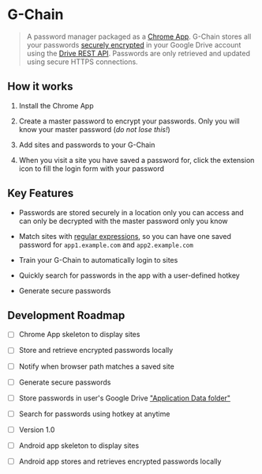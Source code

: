 # G-Chain

> A password manager packaged as a
> [Chrome App](https://developer.chrome.com/apps/about_apps). G-Chain stores
> all your passwords
> [securely encrypted](https://github.com/digitalbazaar/forge) in your Google
> Drive account using the
> [Drive REST API](https://developers.google.com/drive/web/about-sdk).
> Passwords are only retrieved and updated using secure HTTPS connections.

## How it works

1. Install the Chrome App

1. Create a master password to encrypt your passwords. Only you will know your
   master password (*do not lose this!*)

1. Add sites and passwords to your G-Chain

1. When you visit a site you have saved a password for, click the extension
   icon to fill the login form with your password

## Key Features

- Passwords are stored securely in a location only you can access and can only
  be decrypted with the master password only you know

- Match sites with 
  [regular expressions](https://en.wikipedia.org/wiki/Regular_expression), so
  you can have one saved password for `app1.example.com` and `app2.example.com`

- Train your G-Chain to automatically login to sites

- Quickly search for passwords in the app with a user-defined hotkey

- Generate secure passwords

## Development Roadmap

- [ ] Chrome App skeleton to display sites

- [ ] Store and retrieve encrypted passwords locally

- [ ] Notify when browser path matches a saved site

- [ ] Generate secure passwords

- [ ] Store passwords in user's Google Drive
      ["Application Data folder"](https://developers.google.com/drive/web/appdata)

- [ ] Search for passwords using hotkey at anytime

- [ ] Version 1.0

- [ ] Android app skeleton to display sites

- [ ] Android app stores and retrieves encrypted passwords locally
